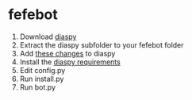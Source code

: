 fefebot
=======


1. Download [diaspy](https://github.com/marekjm/diaspy)
2. Extract the diaspy subfolder to your fefebot folder
3. Add [these changes](https://github.com/marekjm/diaspy/pull/6/files) to diaspy
4. Install the [diaspy requirements](https://github.com/marekjm/diaspy/blob/master/requirements.txt)
5. Edit config.py
6. Run install.py
7. Run bot.py
